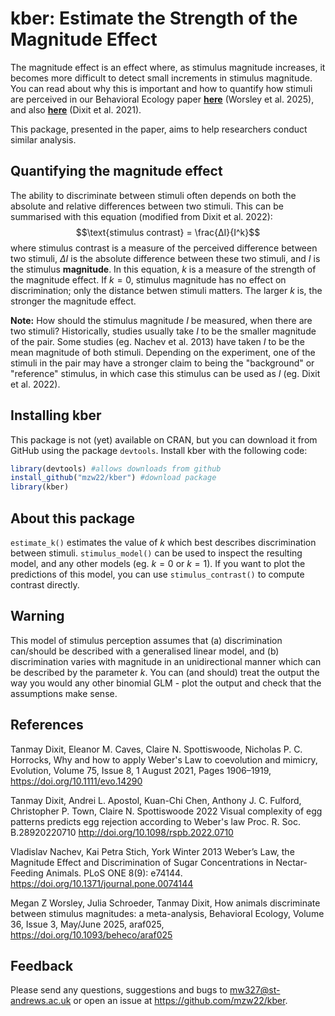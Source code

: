 # kber: Estimate the Strength of the Magnitude Effect
The magnitude effect is an effect where, as stimulus magnitude increases, it becomes more difficult to detect small increments in stimulus magnitude. You can read about why this is important and how to quantify how stimuli are perceived in our Behavioral Ecology paper [**here**](https://doi.org/10.1093/beheco/araf025) (Worsley et al. 2025), and also [**here**](https://doi.org/10.1111/evo.14290) (Dixit et al. 2021).

This package, presented in the paper, aims to help researchers conduct similar analysis.

## Quantifying the magnitude effect
The ability to discriminate between stimuli often depends on both the absolute and relative differences between two stimuli. This can be summarised with this equation (modified from Dixit et al. 2022):
$$\text{stimulus contrast} = \frac{ΔI}{I^k}$$
where stimulus contrast is a measure of the perceived difference between two stimuli, $ΔI$ is the absolute difference between these two stimuli, and $I$ is the stimulus **magnitude**. In this equation, $k$ is a measure of the strength of the magnitude effect. If $k=0$, stimulus magnitude has no effect on discrimination; only the distance betwen stimuli matters. The larger $k$ is, the stronger the magnitude effect.

**Note:** How should the stimulus magnitude $I$ be measured, when there are two stimuli? Historically, studies usually take $I$ to be the smaller magnitude of the pair. Some studies (eg. Nachev et al. 2013) have taken $I$ to be the mean magnitude of both stimuli. Depending on the experiment, one of the stimuli in the pair may have a stronger claim to being the "background" or "reference" stimulus, in which case this stimulus can be used as $I$ (eg. Dixit et al. 2022).

## Installing kber
This package is not (yet) available on CRAN, but you can download it from GitHub using the package `devtools`. Install kber with the following code:
```r
library(devtools) #allows downloads from github
install_github("mzw22/kber") #download package
library(kber)
```

## About this package
`estimate_k()` estimates the value of $k$ which best describes discrimination between stimuli. `stimulus_model()` can be used to inspect the resulting model, and any other models (eg. $k = 0$ or $k = 1$). If you want to plot the predictions of this model, you can use `stimulus_contrast()` to compute contrast directly.

## Warning
This model of stimulus perception assumes that (a) discrimination can/should be described with a generalised linear model, and (b) discrimination varies with magnitude in an unidirectional manner which can be described by the parameter $k$. You can (and should) treat the output the way you would any other binomial GLM - plot the output and check that the assumptions make sense.

## References
Tanmay Dixit, Eleanor M. Caves, Claire N. Spottiswoode, Nicholas P. C. Horrocks, Why and how to apply Weber's Law to coevolution and mimicry, Evolution, Volume 75, Issue 8, 1 August 2021, Pages 1906–1919, https://doi.org/10.1111/evo.14290

Tanmay Dixit, Andrei L. Apostol, Kuan-Chi Chen, Anthony J. C. Fulford, Christopher P. Town, Claire N. Spottiswoode 2022 Visual complexity of egg patterns predicts egg rejection according to Weber's law Proc. R. Soc. B.28920220710 http://doi.org/10.1098/rspb.2022.0710

Vladislav Nachev, Kai Petra Stich, York Winter 2013 Weber’s Law, the Magnitude Effect and Discrimination of Sugar Concentrations in Nectar-Feeding Animals. PLoS ONE 8(9): e74144. https://doi.org/10.1371/journal.pone.0074144

Megan Z Worsley, Julia Schroeder, Tanmay Dixit, How animals discriminate between stimulus magnitudes: a meta-analysis, Behavioral Ecology, Volume 36, Issue 3, May/June 2025, araf025, https://doi.org/10.1093/beheco/araf025

## Feedback
Please send any questions, suggestions and bugs to mw327@st-andrews.ac.uk or open an issue at https://github.com/mzw22/kber.
